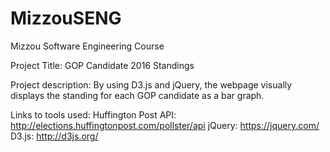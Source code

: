 # MizzouSENG
Mizzou Software Engineering Course

Project Title: GOP Candidate 2016 Standings

Project description: By using D3.js and jQuery, the webpage visually displays the standing for each GOP candidate as a bar graph.

Links to tools used:
Huffington Post API: http://elections.huffingtonpost.com/pollster/api
jQuery: https://jquery.com/
D3.js: http://d3js.org/
